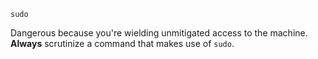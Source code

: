 `sudo`

Dangerous because you're wielding unmitigated access to the machine.  **Always** scrutinize a command that makes use of `sudo`.  
